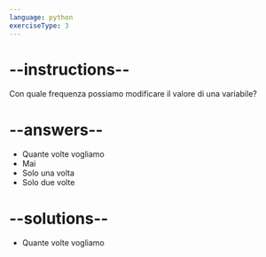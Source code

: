 ```yaml
---
language: python
exerciseType: 3
---
```


# --instructions--

Con quale frequenza possiamo modificare il valore di una variabile?

# --answers--

- Quante volte vogliamo
- Mai
- Solo una volta
- Solo due volte

# --solutions--

- Quante volte vogliamo
